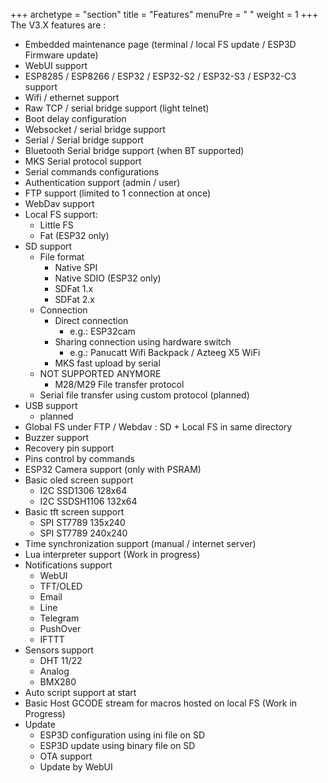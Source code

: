 +++
archetype = "section"
title = "Features"
menuPre = "<i class='fas fa-list'></i> "
weight = 1
+++
The V3.X features are :  

* Embedded maintenance page (terminal / local FS update / ESP3D Firmware update)
* WebUI support
* ESP8285 / ESP8266 / ESP32 / ESP32-S2 / ESP32-S3 / ESP32-C3 support
* Wifi / ethernet support
* Raw TCP / serial bridge support (light telnet)
* Boot delay configuration
* Websocket / serial bridge support
* Serial / Serial bridge support
* Bluetooth Serial bridge support (when BT supported)
* MKS Serial protocol support
* Serial commands configurations
* Authentication support (admin / user)
* FTP support (limited to 1 connection at once)
* WebDav support
* Local FS support:
    * Little FS
    * Fat (ESP32 only)
* SD support
    * File format
      * Native SPI
      * Native SDIO (ESP32 only)
      * SDFat 1.x
      * SDFat 2.x
    * Connection
      * Direct connection
        * e.g.: ESP32cam
      * Sharing connection using hardware switch
        * e.g.: Panucatt Wifi Backpack / Azteeg X5 WiFi
      * MKS fast upload by serial
    * NOT SUPPORTED ANYMORE 
        * M28/M29 File transfer protocol
    * Serial file transfer using custom protocol (planned)
* USB support
    * planned
* Global FS under FTP / Webdav : SD + Local FS in same directory
* Buzzer support
* Recovery pin support
* Pins control by commands
* ESP32 Camera support (only with PSRAM)
* Basic oled screen support
    * I2C SSD1306 128x64
    * I2C SSDSH1106 132x64
* Basic tft screen support
    * SPI ST7789 135x240
    * SPI ST7789 240x240
* Time synchronization support (manual / internet server)
* Lua interpreter support (Work in progress)
* Notifications support
    * WebUI
    * TFT/OLED
    * Email
    * Line
    * Telegram
    * PushOver
    * IFTTT
* Sensors support
    * DHT 11/22
    * Analog
    * BMX280
* Auto script support at start
* Basic Host GCODE stream for macros hosted on local FS (Work in Progress)
* Update
    * ESP3D configuration using ini file on SD
    * ESP3D update using binary file on SD
    * OTA support
    * Update by WebUI




